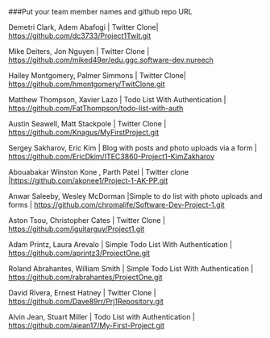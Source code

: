 ###Put your team member names and github repo URL

Demetri Clark, Adem Abafogi | Twitter Clone| https://github.com/dc3733/Project1Twit.git

Mike Deiters, Jon Nguyen | Twitter Clone | https://github.com/miked49er/edu.ggc.software-dev.nureech

Hailey Montgomery, Palmer Simmons | Twitter Clone| https://github.com/hmontgomery/TwitClone.git

Matthew Thompson, Xavier Lazo | Todo List With Authentication | https://github.com/FatThompson/todo-list-with-auth

Austin Seawell, Matt Stackpole | Twitter Clone | https://github.com/Knagus/MyFirstProject.git

Sergey Sakharov, Eric Kim | Blog with posts and photo uploads via a form | https://github.com/EricDkim/ITEC3860-Project1-KimZakharov

Abouabakar Winston Kone , Parth Patel | Twitter clone |https://github.com/akonee1/Project-1-AK-PP.git

Anwar Saleeby, Wesley McDorman |Simple to do list with photo uploads and forms | https://github.com/chromalife/Software-Dev-Project-1.git

Aston Tsou, Christopher Cates | Twitter Clone | https://github.com/iguitarguy/Project1.git

Adam Printz, Laura Arevalo | Simple Todo List With Authentication | https://github.com/aprintz3/ProjectOne.git

Roland Abrahantes, William Smith | Simple Todo List With Authentication | https://github.com/rabrahantes/ProjectOne.git

David Rivera, Ernest Hatney | Twitter Clone | https://github.com/Dave89rr/Prj1Repository.git

Alvin Jean, Stuart Miller | Todo List with Authentication | https://github.com/ajean17/My-First-Project.git
